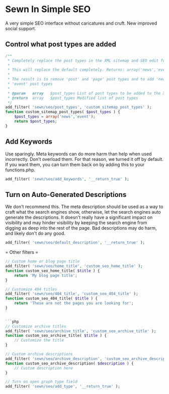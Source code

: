 # Sewn In Simple SEO

A very simple SEO interface without caricatures and cruft. New improved social support.

## Control what post types are added

```php
/**
 * Completely replace the post types in the XML sitemap and SEO edit functionality
 *
 * This will replace the default completely. Returns: array('news','event')
 *
 * The result is to remove 'post' and 'page' post types and to add 'news' and 
 * 'event' post types
 *
 * @param	array	$post_types	List of post types to be added to the XML Sitemap
 * @return	array	$post_types	Modified list of post types
 */
add_filter( 'sewn/seo/post_types', 'custom_sitemap_post_types' );
function custom_sitemap_post_types( $post_types ) {
	$post_types = array('news','event');
	return $post_types;
}
```

## Add Keywords

Use sparingly. Meta keywords can do more harm than help when used incorrectly. Don't overload them. For that reason, we turned it off by default. If you want them, you can turn them back on by adding this to your functions.php.

```php
add_filter( 'sewn/seo/add_keywords', '__return_true' );
```

## Turn on Auto-Generated Descriptions

We don't recommend this. The meta description should be used as a way to craft what the search engines show, otherwise, let the search engines auto generate the descriptions. It doesn't really have a significant impact on visibility and may hinder visibility by keeping the search engine from digging as deep into the rest of the page. Bad descriptions may do harm, and likely don't do any good.

```php
add_filter( 'sewn/seo/default_description', '__return_true' );
```


= Other filters =

```php
// Custom home or blog page title
add_filter( 'sewn/seo/home_title', 'custom_seo_home_title' );
function custom_seo_home_title( $title ) {
	return 'My blog page title';
}
```

```php
// Customize 404 titles
add_filter( 'sewn/seo/404_title', 'custom_seo_404_title' );
function custom_seo_404_title( $title ) {
	return 'These are not the pages you are looking for';
}
`

```php
// Customize archive titles
add_filter( 'sewn/seo/archive_title', 'custom_seo_archive_title' );
function custom_seo_archive_title( $title ) {
	// Customize the title
}
```

```php
// Custom archive descriptions
add_filter( 'sewn/seo/archive_description', 'custom_seo_archive_description' );
function custom_seo_archive_description( $description ) {
	// Custom description here
}
```

```php
// Turn on open graph type field
add_filter( 'sewn/seo/add_type', '__return_true' );
```